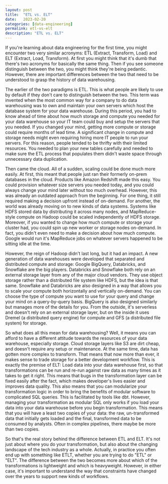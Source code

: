 ```yaml
---
layout: post
title:  "ETL vs. ELT"
date:   2023-02-20
categories: [data-engineering]
permalink: etl-vs-elt
description: "ETL vs. ELT"
---
```


If you're learning about data engineering for the first time, you might encounter two very similar acronyms: ETL (Extract, Transform, Load) and ELT (Extract, Load, Transform). At first you might think that it's dumb that there's two acronyms for basically the same thing. Then if you see someone distinguish between the two, you might think they're being pedantic. However, there are important differences between the two that need to be understood to grasp the history of data warehousing.

The earlier of the two paradigms is ETL. This is what people are likely to use by default if they don't care to distinguish between the two. This term was invented when the most common way for a company to do data warehousing was to own and maintain your own servers which host the database system for your data warehouse. During this period, you had to know ahead of time about how much storage and compute you needed for your data warehouse so your IT team could buy and setup the servers that you needed. If you changed your mind, getting more compute or storage could require months of lead time. A significant change in compute and storage needs might even requiring hiring more IT people to run your servers. For this reason, people tended to be thrifty with their limited resources. You needed to plan your new tables carefully and needed to make sure the ETL process that populates them didn't waste space through unnecessary data duplication.

Then came the cloud. All of a sudden, scaling could be done much more easily. At first, this meant that people just ran their formerly on-prem databases in the cloud. Products like Amazon Redshift made this easy. You could provision whatever size servers you needed today, and you could always change your mind later without too much overhead. However, this was already an outdated approach from the beginning. For one thing, it still required making a decision upfront instead of on-demand. For another, the world was already moving on to new kinds of data systems. Systems like HDFS stored data by distributing it across many nodes, and MapReduce-style compute on Hadoop could be scaled  independently of HDFS storage. Moreover, if you wanted to change how much compute or storage your cluster had, you could spin up new worker or storage nodes on-demand. In fact, you didn't even need to make a decision about how much compute. Google would run it's MapReduce jobs on whatever servers happened to be sitting idle at the time.

However, the reign of Hadoop didn't last long, but it had an impact. A new generation of data warehouses were developed that separated and distributed compute and storage: Google BigQuery, Databricks, and Snowflake are the big players. Databricks and Snowflake both rely on an external storage layer from any of the major cloud vendors. They use object storage rather than a distributed file system like HDFS, but the idea is that same. Snowflake and Databricks are also designed in a way that allows you to scale your compute both horizontally and vertically on-demand. You can choose the type of compute you want to use for your query and change your mind on a query-by-query basis. BigQuery is also designed similarly but manages more of the details for you. From the outside, it's serverless and doesn't rely on an external storage layer, but on the inside it uses Dremel (a distributed query engine) for compute and GFS (a distributed file system) for storage.

So what does all this mean for data warehousing? Well, it means you can afford to have a different attitude towards the resources of your data warehouse, especially storage. Cloud storage layers like S3 are dirt cheap, and doesn't require any setup or maintenance. At the same time, data has gotten more complex to transform. That means that now more than ever, it makes sense to trade storage for a better development workflow. This is exactly the premise of ELT: Load data into your data warehouse first, so that transformations can be run and re-run against raw data as many times as it takes to get it right. This means that bugs in the transformation layer can be fixed easily after the fact, which makes developer's lives easier and improves data quality. This also means that you can modularize your transformation logic in order to bring the benefits of modular software to complicated SQL queries. This is facilitated by tools like dbt. However, managing your transformation as modular SQL only works if you load your data into your data warehouse before you begin transformation. This means that you will have a least two copies of your data: the raw, un-transformed data that initially gets loaded and the final, transformed data to be consumed by analysts. Often in complex pipelines, there maybe be more than two copies.

So that's the real story behind the difference between ETL and ELT. It's not just about where you do your transformation, but also about the changing landscape of the tech industry as a whole. Actually, in practice you often end up with something like ETLT, whether you are trying to do "ETL" or "ELT". The difference between the two becomes more about which of the transformations is lightweight and which is heavyweight. However, in either case, it's important to understand the way that constraints have changed over the years to support new kinds of workflows.